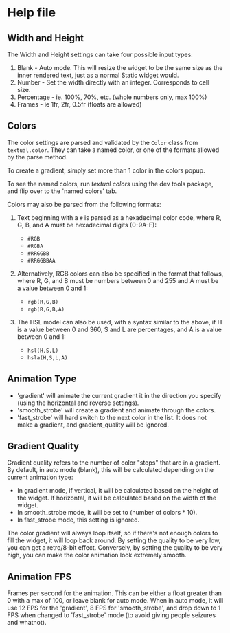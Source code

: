 # Help file

## Width and Height

The Width and Height settings can take four possible input types:

1) Blank - Auto mode. This will resize the widget to be the same size as the inner rendered text, just as a normal Static widget would.
2) Number - Set the width directly with an integer. Corresponds to cell size.
3) Percentage - ie. 100%, 70%, etc. (whole numbers only, max 100%)
4) Frames - ie 1fr, 2fr, 0.5fr (floats are allowed)

## Colors

The color settings are parsed and validated by the `Color` class from `textual.color`.
They can take a named color, or one of the formats allowed by the parse method.

To create a gradient, simply set more than 1 color in the colors popup.

To see the named colors, run *textual colors* using the dev tools package, and
flip over to the 'named colors' tab.

Colors may also be parsed from the following formats:

1) Text beginning with a `#` is parsed as a hexadecimal color code,
    where R, G, B, and A must be hexadecimal digits (0-9A-F):

    - `#RGB`
    - `#RGBA`
    - `#RRGGBB`
    - `#RRGGBBAA`

2) Alternatively, RGB colors can also be specified in the format
    that follows, where R, G, and B must be numbers between 0 and 255
    and A must be a value between 0 and 1:

    - `rgb(R,G,B)`
    - `rgb(R,G,B,A)`

3) The HSL model can also be used, with a syntax similar to the above,
    if H is a value between 0 and 360, S and L are percentages, and A
    is a value between 0 and 1:

    - `hsl(H,S,L)`
    - `hsla(H,S,L,A)`

## Animation Type

- 'gradient' will animate the current gradient it in the direction you specify
(using the horizontal and reverse settings).
- 'smooth_strobe' will create a gradient and animate through the colors.
- 'fast_strobe' will hard switch to the next color in the list.
It does not make a gradient, and gradient_quality will be ignored.

## Gradient Quality

Gradient quality refers to the number of color "stops" that are in a gradient.
By default, in auto mode (blank), this will be calculated depending on the current
animation type:

- In gradient mode, if vertical, it will be calculated based on the height of the widget.
If horizontal, it will be calculated based on the width of the widget.
- In smooth_strobe mode, it will be set to (number of colors * 10).
- In fast_strobe mode, this setting is ignored.

The color gradient will always loop itself, so if there's not enough colors
to fill the widget, it will loop back around. By setting the quality to be very low,
you can get a retro/8-bit effect. Conversely, by setting the quality to be very high,
you can make the color animation look extremely smooth.

## Animation FPS

Frames per second for the animation. This can be either a float greater than 0 with a
max of 100, or leave blank for auto mode. When in auto mode, it will use 12 FPS for
the 'gradient', 8 FPS for 'smooth_strobe', and drop down to 1 FPS when changed
to 'fast_strobe' mode (to avoid giving people seizures and whatnot).
